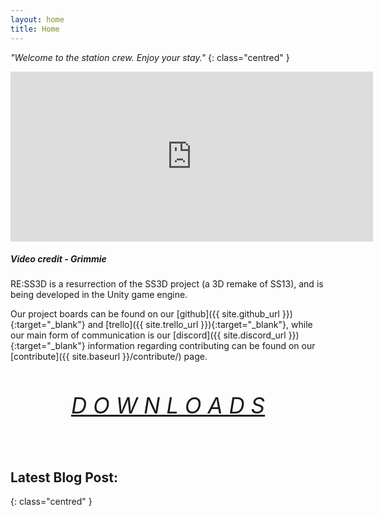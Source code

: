 ```yaml
---
layout: home
title: Home
---
```


*"Welcome to the station crew. Enjoy your stay."*
{: class="centred" }

<div>
    <iframe class="video" width="580px" height="272px" src="https://www.youtube-nocookie.com/embed/uzLdgxOBPrc" frameborder="0" allow="accelerometer; autoplay; encrypted-media; gyroscope; picture-in-picture" allowfullscreen></iframe>
    <h5><i>Video credit - Grimmie</i></h5>
</div>

RE:SS3D is a resurrection of the SS3D project (a 3D remake of SS13), and is being developed in the Unity game engine.

Our project boards can be found on our [github]({{ site.github_url }}){:target="_blank"} and [trello]({{ site.trello_url }}){:target="_blank"}, while our main form of communication is our [discord]({{ site.discord_url }}){:target="_blank"} information regarding contributing can be found on our [contribute]({{ site.baseurl }}/contribute/) page.

<header class="header">
    <h6 style="font-size:35px">
        <a href="https://github.com/RE-SS3D/SS3D#downloads" target="_blank">D O W N L O A D S</a>
    </h6>
</header>

<h2>Latest Blog Post:</h2>
{: class="centred" }
